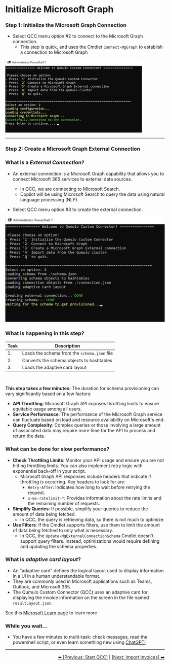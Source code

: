 # Initialize Microsoft Graph

### Step 1: Initialize the Microsoft Graph Connection 

- Select QCC menu option #2 to connect to the Microsoft Graph connection.
   - This step is quick, and uses the Cmdlet `Connect-MgGraph` to establish a connection to Microsoft Graph <br>

![Connect to the connection](https://github.com/Qumulo/QumuloCustomConnector/blob/main/workshop/images/qcc-step2-connect-to-MSGraph.png)

---
### Step 2: Create a Microsoft Graph External Connection 

### What is a ***External Connection***?

- An external connection is a Microsoft Graph capability that allows you to connect Microsoft 365 services to external data sources.
   - In QCC, we are connecting to Microsoft Search.
   - Copilot will be using Microsoft Search to query the data using natural language processing (NLP).

- Select QCC menu option #3 to create the external connection.

![Create external connection](https://github.com/Qumulo/QumuloCustomConnector/blob/main/workshop/images/qcc-step3-create-ext-conn.png)

### **What is happening in this step?**
|  Task |  Description |
|--|--|
| 1. | Loads the schema from the `schema.json` file  |
| 2. | Converts the schema objects to hashtables |
| 3. | Loads the adaptive card layout |
<br>

**This step takes a few minutes:** The duration for schema provisioning can vary significantly based on a few factors:

- **API Throttling**: Microsoft Graph API imposes throttling limits to ensure equitable usage among all users.
- **Service Performance**: The performance of the Microsoft Graph service can fluctuate based on load and resource availability on Microsoft's end.
- **Query Complexity**: Complex queries or those involving a large amount of associated data may require more time for the API to process and return the data.

### **What can be done for slow performance?**

- **Check Throttling Limits**: Monitor your API usage and ensure you are not hitting throttling limits. You can also implement retry logic with exponential back-off in your script.
    - Microsoft Graph API responses include headers that indicate if throttling is occurring. Key headers to look for are:
        - `Retry-After`: Indicates how long to wait before retrying the request.
        - `x-ms-ratelimit-*`: Provides information about the rate limits and the remaining number of requests.
- **Simplify Queries**: If possible, simplify your queries to reduce the amount of data being fetched.
    - In QCC, the query is retrieving data, so there is not much to optimize.
- **Use Filters**: If the Cmdlet supports filters, use them to limit the amount of data being fetched to only what is necessary.
    - In QCC, the `Update-MgExternalConnectionSchema` Cmdlet doesn't support query filters. Instead, optimizations would require defining and updating the schema properties.  <br>

### What is ***adaptive card layout***?

- An "adaptive card" defines the logical layout used to display information in a UI in a human understandable format.
- They are commonly used in Microsoft applications such as Teams, Outlook, and Microsoft 365.
- The Qumulo Custom Connector (QCC) uses an adaptive card for displaying the invoice information on the screen in the file named `resultLayout.json`.

See this [Microsoft Learn page](https://learn.microsoft.com/en-us/outlook/actionable-messages/adaptive-card) to learn more

### While you wait...
- You have a few minutes to multi-task: check messages, read the powershell script, or even learn something new using <a href="https://chat.openai.com/">ChatGPT!</a>


---
<div align="right">
  <a href="qcc-workshop-startqcc.md">⬅️ [Previous: Start QCC]</a> | <a href="qcc-workshop-import-invoices.md">[Next: Import Invoices] ➡️ </a>
</div>